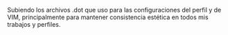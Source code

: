 Subiendo los archivos .dot que uso para las configuraciones del perfil y de VIM, principalmente para mantener consistencia estética en todos mis trabajos y perfiles.
